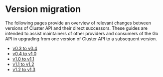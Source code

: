 # Version migration

The following pages provide an overview of relevant changes between versions of Cluster API and their direct successors. These guides are intended to assist 
maintainers of other providers and consumers of the Go API in upgrading from one version of Cluster API to a subsequent version.

- [v0.3 to v0.4](v0.3-to-v0.4.md)
- [v0.4 to v1.0](v0.4-to-v1.0.md)
- [v1.0 to v1.1](v1.0-to-v1.1.md)
- [v1.1 to v1.2](v1.1-to-v1.2.md)
- [v1.2 to v1.3](v1.2-to-v1.3.md)